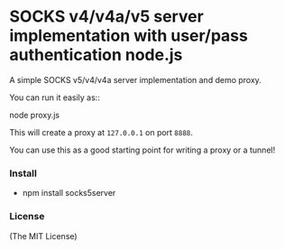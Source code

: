 SOCKS v4/v4a/v5 server implementation with user/pass authentication node.js
=============================================================================

A simple SOCKS v5/v4/v4a server implementation and demo proxy.

You can run it easily as::

  node proxy.js

This will create a proxy at ``127.0.0.1`` on port ``8888``.

You can use this as a good starting point for writing a proxy or a tunnel!

### Install
- npm install socks5server


### License

(The MIT License)
